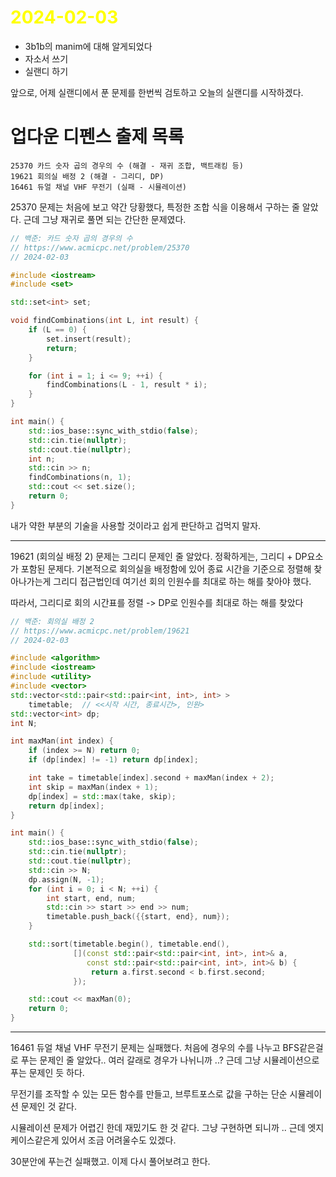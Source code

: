 # <span style="color:yellow">2024-02-03</span>

- 3b1b의 manim에 대해 알게되었다
- 자소서 쓰기
- 실랜디 하기

앞으로, 어제 실랜디에서 푼 문제를 한번씩 검토하고 오늘의 실랜디를 시작하겠다.

# 업다운 디펜스 출제 목록
```
25370 카드 숫자 곱의 경우의 수 (해결 - 재귀 조합, 백트래킹 등)
19621 회의실 배정 2 (해결 - 그리디, DP)
16461 듀얼 채널 VHF 무전기 (실패 - 시뮬레이션)
```

25370 문제는 처음에 보고 약간 당황했다, 특정한 조합 식을 이용해서 구하는 줄 알았다.
근데 그냥 재귀로 풀면 되는 간단한 문제였다.

```cpp
// 백준: 카드 숫자 곱의 경우의 수
// https://www.acmicpc.net/problem/25370
// 2024-02-03

#include <iostream>
#include <set>

std::set<int> set;

void findCombinations(int L, int result) {
    if (L == 0) {
        set.insert(result);
        return;
    }

    for (int i = 1; i <= 9; ++i) {
        findCombinations(L - 1, result * i);
    }
}

int main() {
    std::ios_base::sync_with_stdio(false);
    std::cin.tie(nullptr);
    std::cout.tie(nullptr);
    int n;
    std::cin >> n;
    findCombinations(n, 1);
    std::cout << set.size();
    return 0;
}
```


내가 약한 부분의 기술을 사용할 것이라고 쉽게 판단하고 겁먹지 말자.


- - -


19621 (회의실 배정 2) 문제는 그리디 문제인 줄 알았다.
정확하게는, 그리디 + DP요소가 포함된 문제다. 기본적으로 회의실을 배정함에 있어 종료 시간을 기준으로 정렬해 찾아나가는게 그리디 접근법인데 여기선 회의 인원수를 최대로 하는 해를 찾아야 했다.

따라서, 그리디로 회의 시간표를 정렬 -> DP로 인원수를 최대로 하는 해를 찾았다

```cpp
// 백준: 회의실 배정 2
// https://www.acmicpc.net/problem/19621
// 2024-02-03

#include <algorithm>
#include <iostream>
#include <utility>
#include <vector>
std::vector<std::pair<std::pair<int, int>, int> >
    timetable;  // <<시작 시간, 종료시간>, 인원>
std::vector<int> dp;
int N;

int maxMan(int index) {
    if (index >= N) return 0;
    if (dp[index] != -1) return dp[index];

    int take = timetable[index].second + maxMan(index + 2);
    int skip = maxMan(index + 1);
    dp[index] = std::max(take, skip);
    return dp[index];
}

int main() {
    std::ios_base::sync_with_stdio(false);
    std::cin.tie(nullptr);
    std::cout.tie(nullptr);
    std::cin >> N;
    dp.assign(N, -1);
    for (int i = 0; i < N; ++i) {
        int start, end, num;
        std::cin >> start >> end >> num;
        timetable.push_back({{start, end}, num});
    }

    std::sort(timetable.begin(), timetable.end(),
              [](const std::pair<std::pair<int, int>, int>& a,
                 const std::pair<std::pair<int, int>, int>& b) {
                  return a.first.second < b.first.second;
              });

    std::cout << maxMan(0);
    return 0;
}
```


- - -


16461 듀얼 채널 VHF 무전기 문제는 실패했다.
처음에 경우의 수를 나누고 BFS같은걸로 푸는 문제인 줄 알았다.. 여러 갈래로 경우가 나뉘니까 ..?
근데 그냥 시뮬레이션으로 푸는 문제인 듯 하다.

무전기를 조작할 수 있는 모든 함수를 만들고, 브루트포스로 값을 구하는 단순 시뮬레이션 문제인 것 같다.

시뮬레이션 문제가 어렵긴 한데 재밌기도 한 것 같다. 그냥 구현하면 되니까 .. 근데 엣지 케이스같은게 있어서 조금 어려울수도 있겠다.

30분안에 푸는건 실패했고. 이제 다시 풀어보려고 한다.

